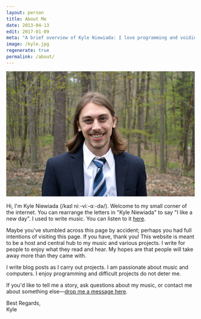 ```yaml
---
layout: person
title: About Me
date: 2013-04-13
edit: 2017-01-09
meta: "A brief overview of Kyle Niewiada: I love programming and voiding warranties. I own two iFixit repair kits because I take everything apart. I make it my mission to find the perfect piece of software or hardware to solve my problem. I am interested in anything that allows me to work with a computer."
image: /kyle.jpg
regenerate: true
permalink: /about/
---
```


![Kyle Niewiada](/assets/img/kyle.jpg)

Hi, I'm Kyle Niewiada (/kaɪl niː-viː-ɑː-də/). Welcome to my small corner of the internet. You can rearrange the letters in "Kyle Niewiada" to say "I like a new day". I used to write music. You can listen to it <a href ="https://kyleniewiada.bandcamp.com/" rel="nofollow">here</a>.

Maybe you've stumbled across this page by accident; perhaps you had full intentions of visiting this page. If you have, thank you! This website is meant to be a host and central hub to my music and various projects. I write for people to enjoy what they read and hear. My hopes are that people will take away more than they came with.

I write blog posts as I carry out projects. I am passionate about music and computers. I enjoy programming and difficult projects do not deter me.

If you'd like to tell me a story, ask questions about my music, or contact me about something else—[drop me a message here](/contact/).

Best Regards,  
Kyle
